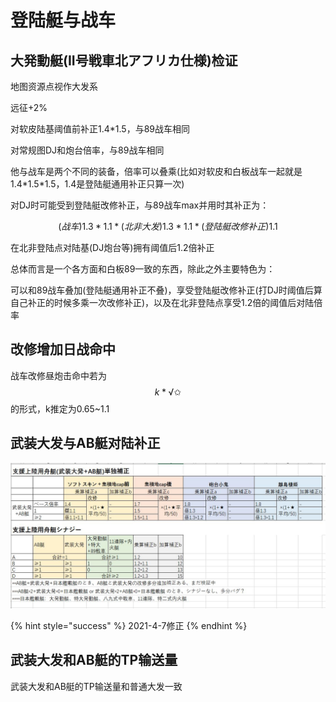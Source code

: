 # 登陆艇与战车

## 大発動艇(II号戦車北アフリカ仕様)检证

地图资源点视作大发系 

远征+2% 

对软皮陆基阈值前补正1.4\*1.5，与89战车相同 

对常规图DJ和炮台倍率，与89战车相同 

他与战车是两个不同的装备，倍率可以叠乘(比如对软皮和白板战车一起就是1.4\*1.5\*1.5，1.4是登陆艇通用补正只算一次) 

对DJ时可能受到登陆艇改修补正，与89战车max并用时其补正为：

$$
(战车)1.3*1.1*(北非大发)1.3*1.1*(登陆艇改修补正)1.1
$$

在北非登陆点对陆基(DJ炮台等)拥有阈值后1.2倍补正 

总体而言是一个各方面和白板89一致的东西，除此之外主要特色为：

可以和89战车叠加(登陆艇通用补正不叠)，享受登陆艇改修补正(打DJ时阈值后算自己补正的时候多乘一次改修补正)，以及在北非登陆点享受1.2倍的阈值后对陆倍率

## 改修增加日战命中

战车改修昼炮击命中若为$$k*√✩$$的形式，k推定为0.65\~1.1

## 武装大发与AB艇对陆补正

![辅助登陆艇(武大+AB艇)补正表](<../../.gitbook/assets/image (5) (1).png>)

{% hint style="success" %}
2021-4-7修正
{% endhint %}

## 武装大发和AB艇的TP输送量

武装大发和AB艇的TP输送量和普通大发一致
